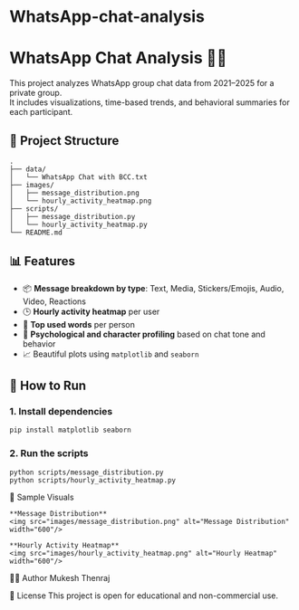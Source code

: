# WhatsApp-chat-analysis
# WhatsApp Chat Analysis  📱🧠

This project analyzes WhatsApp group chat data from 2021–2025 for a private group.  
It includes visualizations, time-based trends, and behavioral summaries for each participant.

## 📁 Project Structure
```
.
├── data/
│   └── WhatsApp Chat with BCC.txt
├── images/
│   ├── message_distribution.png
│   └── hourly_activity_heatmap.png
├── scripts/
│   ├── message_distribution.py
│   └── hourly_activity_heatmap.py
└── README.md
```

## 📊 Features

- 📦 **Message breakdown by type**: Text, Media, Stickers/Emojis, Audio, Video, Reactions
- 🕒 **Hourly activity heatmap** per user
- 💬 **Top used words** per person
- 🧠 **Psychological and character profiling** based on chat tone and behavior
- 📈 Beautiful plots using `matplotlib` and `seaborn`

## 🚀 How to Run

### 1. Install dependencies

```bash
pip install matplotlib seaborn
```

### 2. Run the scripts
```
python scripts/message_distribution.py
python scripts/hourly_activity_heatmap.py
```
📸 Sample Visuals
```
**Message Distribution**  
<img src="images/message_distribution.png" alt="Message Distribution" width="600"/>

**Hourly Activity Heatmap**  
<img src="images/hourly_activity_heatmap.png" alt="Hourly Heatmap" width="600"/>
```
👨‍💻 Author
Mukesh Thenraj

📄 License
This project is open for educational and non-commercial use.

